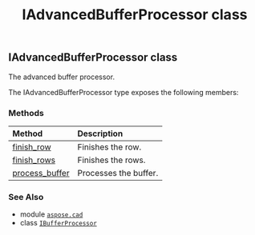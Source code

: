 ﻿---
title: IAdvancedBufferProcessor class
second_title: Aspose.CAD for Python via .NET API References
description: 
type: docs
weight: 140
url: /aspose.cad/iadvancedbufferprocessor/
is_root: false
---

## IAdvancedBufferProcessor class

The advanced buffer processor.



The IAdvancedBufferProcessor type exposes the following members:

### Methods
| Method | Description |
| :- | :- |
| [finish_row](/cad/python-net/aspose.cad/iadvancedbufferprocessor/finish_row/#) | Finishes the row. |
| [finish_rows](/cad/python-net/aspose.cad/iadvancedbufferprocessor/finish_rows/#int) | Finishes the rows. |
| [process_buffer](/cad/python-net/aspose.cad/iadvancedbufferprocessor/process_buffer/#bytes-int) | Processes the buffer. |



### See Also
* module [`aspose.cad`](..)
* class [`IBufferProcessor`](/cad/python-net/aspose.cad/ibufferprocessor)
